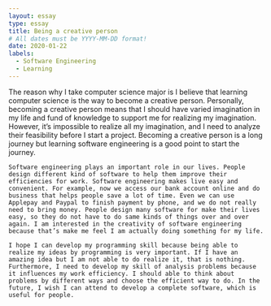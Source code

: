 ```yaml
---
layout: essay
type: essay
title: Being a creative person
# All dates must be YYYY-MM-DD format!
date: 2020-01-22
labels:
  - Software Engineering
  - Learning
---
```




  The reason why I take computer science major is I believe that learning computer science is the way to become a creative person. Personally, becoming a creative person means that I should have varied imagination in my life and fund of knowledge to support me for realizing my imagination. However, it’s impossible to realize all my imagination, and I need to analyze their feasibility before I start a project. Becoming a creative person is a long journey but learning software engineering is a good point to start the journey. 
  
	Software engineering plays an important role in our lives. People design different kind of software to help them improve their efficiencies for work. Software engineering makes live easy and convenient. For example, now we access our bank account online and do business that helps people save a lot of time. Even we can use Applepay and Paypal to finish payment by phone, and we do not really need to bring money. People design many software for make their lives easy, so they do not have to do same kinds of things over and over again. I am interested in the creativity of software engineering because that’s make me feel I am actually doing something for my life.   
	
	I hope I can develop my programming skill because being able to realize my ideas by programming is very important. If I have an amazing idea but I am not able to do realize it, that is nothing. Furthermore, I need to develop my skill of analysis problems because it influences my work efficiency. I should able to think about problems by different ways and choose the efficient way to do. In the future, I wish I can attend to develop a complete software, which is useful for people.
